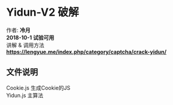 # Yidun-V2 破解
作者: **冷月**  
**2018-10-1 试验可用**  
讲解 & 调用方法  
**https://lengyue.me/index.php/category/captcha/crack-yidun/**  

## 文件说明
Cookie.js 生成Cookie的JS  
Yidun.js 主算法